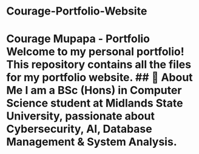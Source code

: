 # Courage-Portfolio-Website
# Courage Mupapa - Portfolio   Welcome to my personal portfolio! This repository contains all the files for my portfolio website.    ## 🌟 About Me   I am a BSc (Hons) in Computer Science student at Midlands State University, passionate about Cybersecurity, AI, Database Management &amp; System Analysis.  
